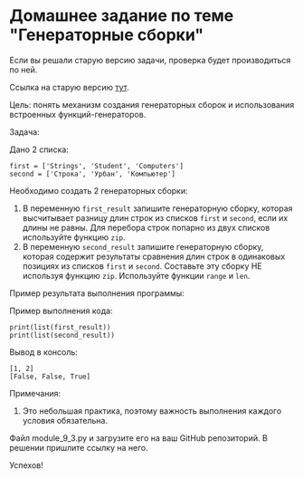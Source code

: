 # Домашнее задание по теме "Генераторные сборки"

Если вы решали старую версию задачи, проверка будет производиться по ней.

Ссылка на старую версию [тут](https://docs.google.com/document/d/13ZVpKDsanaidhrKoEzuI1D04eZCTypPeCqa-nMPXJuI/edit?usp=sharing).

Цель: понять механизм создания генераторных сборок и использования встроенных
функций-генераторов.

Задача:

Дано 2 списка:
```
first = ['Strings', 'Student', 'Computers']
second = ['Строка', 'Урбан', 'Компьютер']
```

Необходимо создать 2 генераторных сборки:
1. В переменную ```first_result``` запишите генераторную сборку, которая
   высчитывает разницу длин строк из списков ```first``` и ```second```, если
   их длины не равны. Для перебора строк попарно из двух списков используйте
   функцию ```zip```.
2. В переменную ```second_result``` запишите генераторную сборку, которая
   содержит результаты сравнения длин строк в одинаковых позициях из
   списков ```first``` и ```second```. Составьте эту сборку НЕ используя
   функцию ```zip```. Используйте функции ```range``` и ```len```.

Пример результата выполнения программы:

Пример выполнения кода:
```
print(list(first_result))
print(list(second_result))
```

Вывод в консоль:
```
[1, 2]
[False, False, True]
```

Примечания:
1. Это небольшая практика, поэтому важность выполнения каждого условия
   обязательна.

Файл module_9_3.py и загрузите его на ваш GitHub репозиторий. В решении
пришлите ссылку на него.

Успехов!
